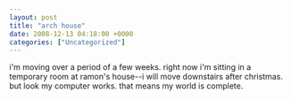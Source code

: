 ```yaml
---
layout: post
title: "arch house"
date: 2008-12-13 04:18:00 +0000
categories: ["Uncategorized"]
---
```


i'm moving over a period of a few weeks. right now i'm sitting in a temporary room at ramon's house--i will move downstairs after christmas. but look my computer works. that means my world is complete.
